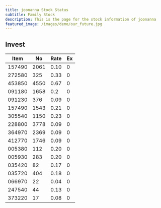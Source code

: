 ```yaml
---
title: joonanna Stock Status
subtitle: Family Stock 
description: This is the page for the stock information of joonanna
featured_image: /images/demo/our_future.jpg
---
```


## Invest

|  Item  | No | Rate | Ex   |
|--------|----|------|------|
| 157490 |2061| 0.10 |    0 | 
| 272580 | 325| 0.33 |    0 |
| 453850 |4550| 0.67 |    0 |
| 091180 |1658| 0.2  |    0 |
| 091230 | 376| 0.09 |    0 | 
| 157490 |1543| 0.21 |    0 | 
| 305540 |1150| 0.23 |    0 | 
| 228800 |3778| 0.09 |    0 |  
| 364970 |2369| 0.09 |    0 |  
| 412770 |1746| 0.09 |    0 | 
| 005380 | 112| 0.20 |    0 | 
| 005930 | 283| 0.20 |    0 | 
| 035420 |  82| 0.17 |    0 | 
| 035720 | 404| 0.18 |    0 | 
| 066970 |  22| 0.04 |    0 | 
| 247540 |  44| 0.13 |    0 | 
| 373220 |  17| 0.08 |    0 | 
